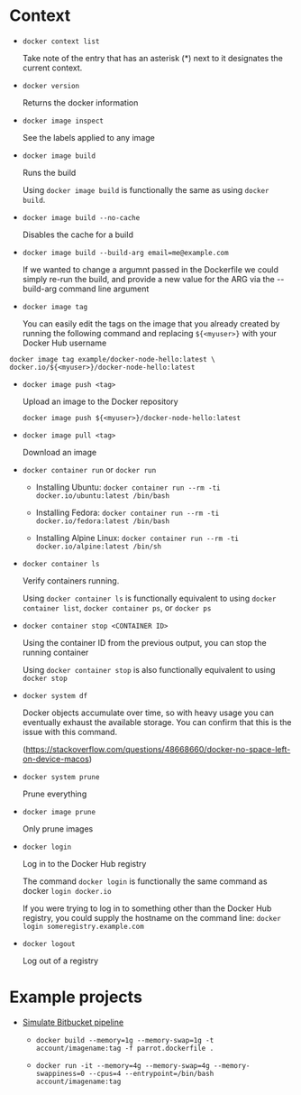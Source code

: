 # Context

- `docker context list`

  Take note of the entry that has an asterisk (\*) next to it designates the current context.

- `docker version`

  Returns the docker information

- `docker image inspect`

  See the labels applied to any image

- `docker image build`

  Runs the build

  Using `docker image build` is functionally the same as using `docker build`.

- `docker image build --no-cache`

  Disables the cache for a build

- `docker image build --build-arg email=me@example.com`

  If we wanted to change a argumnt passed in the Dockerfile we could simply re-run the build, and provide a new value for the ARG via the --build-arg command line argument

- `docker image tag`

  You can easily edit the tags on the image that you already created by running the following command and replacing `${<myuser>}` with your Docker Hub username

```shell
docker image tag example/docker-node-hello:latest \
docker.io/${<myuser>}/docker-node-hello:latest
```
- `docker image push <tag>`

  Upload an image to the Docker repository

  `docker image push ${<myuser>}/docker-node-hello:latest`

- `docker image pull <tag>`

  Download an image

- `docker container run` or `docker run`

  - Installing Ubuntu: `docker container run --rm -ti docker.io/ubuntu:latest /bin/bash`

  - Installing Fedora: `docker container run --rm -ti docker.io/fedora:latest /bin/bash`

  - Installing Alpine Linux: `docker container run --rm -ti docker.io/alpine:latest /bin/sh`

- `docker container ls`

  Verify containers running.

  Using `docker container ls` is functionally equivalent to using `docker container list`, `docker container ps`, or `docker ps`

- `docker container stop <CONTAINER ID>`

  Using the container ID from the previous output, you can stop the running container

  Using `docker container stop` is also functionally equivalent to using `docker stop`

- `docker system df`

  Docker objects accumulate over time, so with heavy usage you can eventually exhaust the available storage. You can confirm that this is the issue with this command.

  (https://stackoverflow.com/questions/48668660/docker-no-space-left-on-device-macos)

- `docker system prune`
  
  Prune everything

- `docker image prune`

  Only prune images

- `docker login`

  Log in to the Docker Hub registry

  The command `docker login` is functionally the same command as docker `login docker.io`

  If you were trying to log in to something other than the Docker Hub registry, you could supply the hostname on the command line: `docker login someregistry.example.com`

- `docker logout`

  Log out of a registry

# Example projects

- [Simulate Bitbucket pipeline](https://confluence.atlassian.com/bbkb/debug-pipelines-locally-with-docker-1167698072.html)

  - `docker build --memory=1g --memory-swap=1g -t account/imagename:tag -f parrot.dockerfile .`

  - `docker run -it --memory=4g --memory-swap=4g --memory-swappiness=0 --cpus=4 --entrypoint=/bin/bash account/imagename:tag`